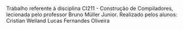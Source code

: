 Trabalho referente à disciplina CI211 - Construção de Compiladores, lecionada pelo professor Bruno Müller Junior.
Realizado pelos alunos:
  Cristian Weiland
  Lucas Fernandes Oliveira
